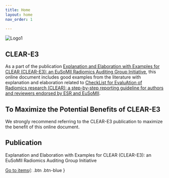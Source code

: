 ```yaml
---
title: Home
layout: home
nav_order: 1

---
```


![Logo1](/main/assets/images/logo.png)

## CLEAR-E3

As a part of the publication [Explanation and Elaboration with Examples for CLEAR (CLEAR-E3): an EuSoMII Radiomics Auditing Group Initiative](), this online document includes good examples from the literature with explanation and elaboration related to [CheckList for EvaluAtion of Radiomics research (CLEAR): a step-by-step reporting guideline for authors and reviewers endorsed by ESR and EuSoMII](https://insightsimaging.springeropen.com/articles/10.1186/s13244-023-01415-8).

## To Maximize the Potential Benefits of CLEAR-E3

We strongly recommend referring to the CLEAR-E3 publication to maximize the benefit of this online document.

## Publication

Explanation and Elaboration with Examples for CLEAR (CLEAR-E3): an EuSoMII Radiomics Auditing Group Initiative


[Go to items](https://radiomic.github.io/CLEAR-E3/docs/Item1.html){: .btn .btn-blue }
